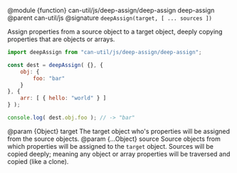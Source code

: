 @module {function} can-util/js/deep-assign/deep-assign deep-assign
@parent can-util/js
@signature `deepAssign(target, [ ... sources ])`

Assign properties from a source object to a target object, deeply copying properties that are objects or arrays.

```js
import deepAssign from "can-util/js/deep-assign/deep-assign";

const dest = deepAssign( {}, {
	obj: {
		foo: "bar"
	}
}, {
	arr: [ { hello: "world" } ]
} );

console.log( dest.obj.foo ); // -> "bar"
```

@param {Object} target The target object who's properties will be assigned from the source objects.
@param {...Object} source Source objects from which properties will be assigned to the `target` object. Sources will be copied deeply; meaning any object or array properties will be traversed and copied (like a clone).
